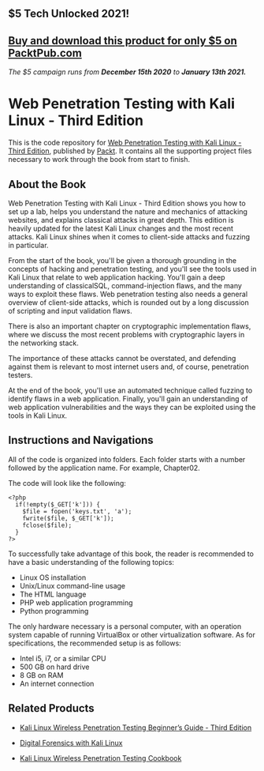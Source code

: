 ## $5 Tech Unlocked 2021!
[Buy and download this product for only $5 on PacktPub.com](https://www.packtpub.com/)
-----
*The $5 campaign         runs from __December 15th 2020__ to __January 13th 2021.__*

# Web Penetration Testing with Kali Linux - Third Edition
This is the code repository for [Web Penetration Testing with Kali Linux - Third Edition](https://www.packtpub.com/networking-and-servers/web-penetration-testing-kali-linux-third-edition?utm_source=github&utm_medium=repository&utm_campaign=9781788623377), published by [Packt](www.packtpub.com). It contains all the supporting project files necessary to work through the book from start to finish.

## About the Book
Web Penetration Testing with Kali Linux - Third Edition shows you how to set up a lab, helps you understand the nature and mechanics of attacking websites, and explains classical attacks in great depth. This edition is heavily updated for the latest Kali Linux changes and the most recent attacks. Kali Linux shines when it comes to client-side attacks and fuzzing in particular.

From the start of the book, you'll be given a thorough grounding in the concepts of hacking and penetration testing, and you'll see the tools used in Kali Linux that relate to web application hacking. You'll gain a deep understanding of classicalSQL, command-injection flaws, and the many ways to exploit these flaws. Web penetration testing also needs a general overview of client-side attacks, which is rounded out by a long discussion of scripting and input validation flaws.

There is also an important chapter on cryptographic implementation flaws, where we discuss the most recent problems with cryptographic layers in the networking stack.

The importance of these attacks cannot be overstated, and defending against them is relevant to most internet users and, of course, penetration testers.

At the end of the book, you'll use an automated technique called fuzzing to identify flaws in a web application. Finally, you'll gain an understanding of web application vulnerabilities and the ways they can be exploited using the tools in Kali Linux.
 
## Instructions and Navigations
All of the code is organized into folders. Each folder starts with a number followed by the application name. For example, Chapter02.

The code will look like the following:
```
<?php 
  if(!empty($_GET['k'])) { 
    $file = fopen('keys.txt', 'a'); 
    fwrite($file, $_GET['k']); 
    fclose($file); 
  } 
?> 
```

To successfully take advantage of this book, the reader is recommended to have a basic understanding of the following topics:
* Linux OS installation
* Unix/Linux command-line usage
* The HTML language
* PHP web application programming
* Python programming

The only hardware necessary is a personal computer, with an operation system capable of running VirtualBox or other virtualization software. As for specifications, the recommended setup is as follows:

* Intel i5, i7, or a similar CPU
* 500 GB on hard drive
* 8 GB on RAM
* An internet connection

## Related Products
* [Kali Linux Wireless Penetration Testing Beginner’s Guide - Third Edition](https://www.packtpub.com/networking-and-servers/kali-linux-wireless-penetration-testing-beginner’s-guide-third-edition?utm_source=github&utm_medium=repository&utm_campaign=9781788831925)

* [Digital Forensics with Kali Linux](https://www.packtpub.com/networking-and-servers/digital-forensics-kali-linux-0?utm_source=github&utm_medium=repository&utm_campaign=9781788625005)

* [Kali Linux Wireless Penetration Testing Cookbook](https://www.packtpub.com/networking-and-servers/kali-linux-wireless-penetration-testing-cookbook?utm_source=github&utm_medium=repository&utm_campaign=9781783554089)

